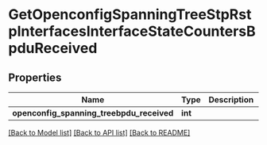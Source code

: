 # GetOpenconfigSpanningTreeStpRstpInterfacesInterfaceStateCountersBpduReceived

## Properties
Name | Type | Description | Notes
------------ | ------------- | ------------- | -------------
**openconfig_spanning_treebpdu_received** | **int** |  | [optional] 

[[Back to Model list]](../README.md#documentation-for-models) [[Back to API list]](../README.md#documentation-for-api-endpoints) [[Back to README]](../README.md)


